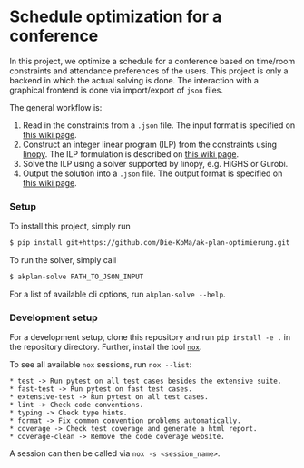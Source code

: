 # Schedule optimization for a conference

In this project, we optimize a schedule for a conference based on time/room constraints and attendance preferences of the users.
This project is only a backend in which the actual solving is done.
The interaction with a graphical frontend is done via import/export of `json` files.

The general workflow is:
1. Read in the constraints from a `.json` file. The input format is specified on [this wiki page](https://github.com/Die-KoMa/ak-plan-optimierung/wiki/Input-&-output-format#input--output-format).
2. Construct an integer linear program (ILP) from the constraints using [linopy](https://github.com/PyPSA/linopy). The ILP formulation is described on [this wiki page](https://github.com/Die-KoMa/ak-plan-optimierung/wiki/New-LP-Formulation).
3. Solve the ILP using a solver supported by linopy, e.g. HiGHS or Gurobi.
4. Output the solution into a `.json` file. The output format is specified on [this wiki page](https://github.com/Die-KoMa/ak-plan-optimierung/wiki/Input-&-output-format#input--output-format).


### Setup

To install this project, simply run
```sh
$ pip install git+https://github.com/Die-KoMa/ak-plan-optimierung.git
```
To run the solver, simply call
```sh
$ akplan-solve PATH_TO_JSON_INPUT
```
For a list of available cli options, run `akplan-solve --help`.

### Development setup

For a development setup, clone this repository and run `pip install -e .` in the repository directory.
Further, install the tool [`nox`](https://nox.thea.codes/en/stable/).

To see all available `nox` sessions, run `nox --list`:
```
* test -> Run pytest on all test cases besides the extensive suite.
* fast-test -> Run pytest on fast test cases.
* extensive-test -> Run pytest on all test cases.
* lint -> Check code conventions.
* typing -> Check type hints.
* format -> Fix common convention problems automatically.
* coverage -> Check test coverage and generate a html report.
* coverage-clean -> Remove the code coverage website.
```
A session can then be called via `nox -s <session_name>`.

